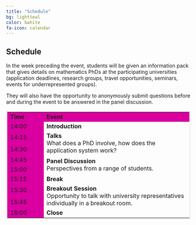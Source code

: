 ```yaml
---
title: "Schedule"
bg: lightteal
color: bwhite
fa-icon: calendar
---
```



## Schedule
 
In the week preceding the event, students will be given an information pack that gives details on mathematics PhDs at the participating universities (application deadlines, research groups, travel opportunities, seminars, events for underrepresented groups).

They will also have the opportunity to anonymously submit questions before and during the event to be answered in the panel discussion.

<center>
    <table bordercolor="#EFEFEF">
        <col width="20%">
        <col width="80%">
            <tr>
                <td bgcolor="darkteal"><b>Time</b></td>
                <td bgcolor="darkteal"><b> Event</b></td>
            </tr>
            <tr>
                <td bgcolor="darkteal">14:00</td>
                <td rowspan="1">
                    <b>Introduction</b>
                </td>
            </tr>
            <tr>
                <td bgcolor="darkteal">14:15</td>
                <td rowspan="2">
                    <b>Talks</b><br>
                    What does a PhD involve, how does the application system work?
                </td>
            </tr>
            <tr>
                <td bgcolor="darkteal">14:30</td>
            </tr>
            <tr>
                <td bgcolor="darkteal">14:45</td>
                    <td rowspan="2">
                    <b>Panel Discussion</b><br>
                    Perspectives from a range of students. 
                </td>
            </tr>
            <tr>
                <td bgcolor="darkteal">15:00</td>
            </tr>
            <tr>
            <td bgcolor="darkteal">15:15</td>
            <td rowspan='1'> <b>Break</b> </td>
            </tr>
            <tr>
                <td bgcolor="darkteal">15:30</td>
                <td rowspan ='2'> <b>Breakout Session</b><br>
                Opportunity to talk with university representatives individually in a breakout room. </td>
            </tr>
            <tr>
                <td bgcolor="darkteal">15:45</td>
            </tr>
            <tr>
                <td bgcolor="darkteal">16:00</td>
                <td> <b>Close</b> </td>
            </tr>
    </table>
</center>